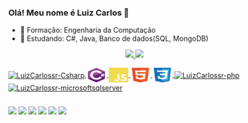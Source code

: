 ### Olá! Meu nome é Luiz Carlos 👋

- 🔭 Formação: Engenharia da Computação
- 🌱 Estudando: C#, Java, Banco de dados(SQL, MongoDB)

<div align="center">
  <a href="https://github.com/LuizCarlossr">
  <img height="180em" src="https://github-readme-stats.vercel.app/api?username=LuizCarlossr&show_icons=true&theme=dark&include_all_commits=true&count_private=true"/>
  <img height="180em" src="https://github-readme-stats.vercel.app/api/top-langs/?username=LuizCarlossr&layout=compact&langs_count=7&theme=dark"/>
</div>

<div style="display: inline_block"><br>
  <img align="center" alt="LuizCarlossr-Csharp" height="30" width="40"
src="https://cdn.jsdelivr.net/gh/devicons/devicon/icons/c/c-original.svg" />
  <img align="center" alt="LuizCarlossr-Csharp" height="30" width="40" src="https://raw.githubusercontent.com/devicons/devicon/master/icons/csharp/csharp-original.svg">
  <img align="center" alt="LuizCarlossr-Js" height="30" width="40" src="https://raw.githubusercontent.com/devicons/devicon/master/icons/javascript/javascript-plain.svg">
  <img align="center" alt="LuizCarlossr-HTML" height="30" width="40" src="https://raw.githubusercontent.com/devicons/devicon/master/icons/html5/html5-original.svg">
  <img align="center" alt="LuizCarlossr-CSS" height="30" width="40" src="https://raw.githubusercontent.com/devicons/devicon/master/icons/css3/css3-original.svg">
 <img align="center" alt="LuizCarlossr-php" height="40" width="50"   
src="https://cdn.jsdelivr.net/gh/devicons/devicon/icons/php/php-original.svg" />
  <img align="center" alt="LuizCarlossr-microsoftsqlserver" height="30" width="40"
 src="https://cdn.jsdelivr.net/gh/devicons/devicon/icons/microsoftsqlserver/microsoftsqlserver-plain-wordmark.svg" />
  
</div>
  
  ##
 
<div> 
  <a href="https://www.youtube.com/channel/UCav-XfUBMXA8o_yd-HbwpCQ" target="_blank"><img src="https://img.shields.io/badge/YouTube-FF0000?style=for-the-badge&logo=youtube&logoColor=white" target="_blank"></a>
  <a href="https://www.facebook.com/luizcarlossr/" target="_blank"><img src="https://img.shields.io/badge/Facebook-1877F2?style=for-the-badge&logo=facebook&logoColor=whitetarget="target="_blank"></a>  
  <a href="https://www.instagram.com/luizcarlossrbr/" target="_blank"><img src="https://img.shields.io/badge/-Instagram-%23E4405F?style=for-the-badge&logo=instagram&logoColor=white" target="_blank"></a>
 	<a href="https://www.twitch.tv/luizcarlossr" target="_blank"><img src="https://img.shields.io/badge/Twitch-9146FF?style=for-the-badge&logo=twitch&logoColor=white" target="_blank"></a>
  <a href = "mailto:luizcarlossr@gmail.com"><img src="https://img.shields.io/badge/-Gmail-%23333?style=for-the-badge&logo=gmail&logoColor=white" target="_blank"></a>
  <a href="https://www.linkedin.com/in/luiz-carlos-soares-do-ros%C3%A1rio-663b7614b/" target="_blank"><img src="https://img.shields.io/badge/-LinkedIn-%230077B5?style=for-the-badge&logo=linkedin&logoColor=white" target="_blank"></a> 


